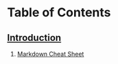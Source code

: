 # Table of Contents

## [Introduction](https://github.com/season101/CSDocumentation#readme)
1. [Markdown Cheat Sheet](https://github.com/season101/CSDocumentation/blob/main/MDFiles/MarkdownCheatsheet.md)
